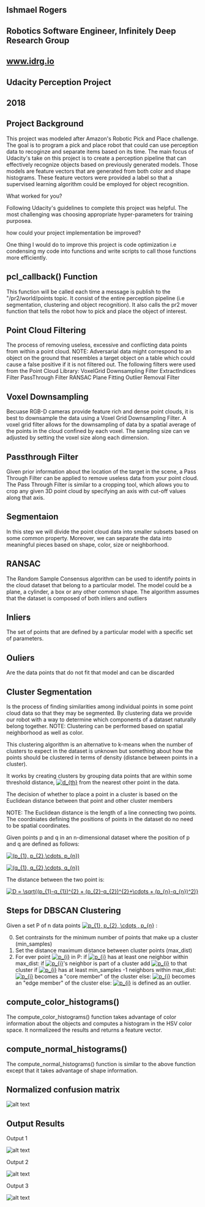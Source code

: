 ## Ishmael Rogers 
## Robotics Software Engineer, Infinitely Deep Research Group
## www.idrg.io
## Udacity Perception Project
## 2018

[image1]: ./images/normalized_confusion_matrix.png
[image2]: ./images/out1.png
[image3]: ./images/out2.png
[image4]: ./images/out3.png 

Project Background
---

This project was modeled after Amazon's Robotic Pick and Place challenge. The goal is to program a pick and place robot that could can use perception data to recoginze and separate items based on its time. The main focus of Udacity's take on this project is to create a perception pipeline that can effectively recognize objects based on previously generated models. Those models are feature vectors that are generated from both color and shape histograms. These feature vectors were provided a label so that a supervised learning algorithm could be employed for object recognition.

What worked for you?

Following Udacity's guidelines to complete this project was helpful. The most challenging was choosing appropriate hyper-parameters for training purposea.

how could your project implementation be improved?

One thing I would do to improve this project is code optimization i.e condensing my code into functions and write scripts to call those functions more efficiently. 

pcl_callback() Function
---
This function will be called each time a message is publish to the "/pr2/world/points topic. It consist of the entire perception pipeline (i.e segmentation, clustering and object recognition). It also calls the pr2 mover function that tells the robot how to pick and place the object of interest. 

Point Cloud Filtering
---
The process of removing useless, excessive and conflicting data points from within a point cloud. NOTE: Adversarial data might correspond to an object on the ground that resembles a target object on a table which could cause a false positive if it is not filtered out.
The following filters were used  from the Point Cloud Library:
VoxelGrid Downsampling Filter ExtractIndices Filter PassThrough Filter RANSAC Plane Fitting Outlier Removal Filter

Voxel Downsampling
---
Becuase RGB-D cameras provide feature rich and dense point clouds, it is best to downsample the data using a Voxel Grid Downsampling Filter.
A voxel grid filter allows for the downsampling of data by a spatial average of the points in the cloud confined by each voxel. The sampling size can ve adjusted by setting the voxel size along each dimension.

Passthrough Filter 
---
Given prior information about the location of the target in the scene, a Pass Through Filter can be applied to remove useless data from your point cloud.
The Pass Through Filter is similar to a cropping tool, which allows you to crop any given 3D point cloud by specifying an axis with cut-off values along that axis.

Segmentaion
---
In this step we will divide the point cloud data into smaller subsets based on some common property. Moreover, we can separate the data into meaningful pieces based on shape, color, size or neighborhood.


RANSAC
---
The Random Sample Consensus algorithm can be used to identify points in the cloud dataset that belong to a particular model. The model could be a plane, a cylinder, a box or any other common shape. The algorithm assumes that the dataset is composed of both inliers and outliers

Inliers
---
The set of points that are defined by a particular model with a specific set of parameters.

Ouliers
---
Are the data points that do not fit that model and can be discarded

Cluster Segmentation
--- 
Is the process of finding similarities among individual points in some point cloud data so that they may be segmented. By clustering data we provide our robot with a way to determine which components of a dataset naturally belong together. NOTE: Clustering can be performed based on spatial neighborhood as well as color.

This clustering algorithm is an alternative to k-means when the number of clusters to expect in the dataset is unknown but something about how the points should be clustered in terms of density (distance between points in a cluster). 

It works by creating clusters by grouping data points that are within some threshold distance, <a href="https://www.codecogs.com/eqnedit.php?latex=d_{th}" target="_blank"><img src="https://latex.codecogs.com/gif.latex?d_{th}" title="d_{th}" /></a> from the nearest other point in the data. 

The decision of whether to place a point in a cluster is based on the Euclidean distance between that point and other cluster members

NOTE: The Euclidean distance is the length of a line connecting two points. The coordniates defining the positions of points in the dataset do no need to be spatial coordinates. 

Given points p and q in an n-dimensional dataset where the position of p and q are defined as follows: 

<a href="https://www.codecogs.com/eqnedit.php?latex=(p_{1},&space;p_{2},\cdots,&space;p_{n})" target="_blank"><img src="https://latex.codecogs.com/gif.latex?(p_{1},&space;p_{2},\cdots,&space;p_{n})" title="(p_{1}, p_{2},\cdots, p_{n})" /></a>

<a href="https://www.codecogs.com/eqnedit.php?latex=(q_{1},&space;q_{2},\cdots,&space;q_{n})" target="_blank"><img src="https://latex.codecogs.com/gif.latex?(q_{1},&space;q_{2},\cdots,&space;q_{n})" title="(q_{1}, q_{2},\cdots, q_{n})" /></a>

The distance between the two point is:

<a href="https://www.codecogs.com/eqnedit.php?latex=D&space;=&space;\sqrt{(p_{1}-q_{1})^{2}&space;&plus;&space;(p_{2}-q_{2})^{2}&plus;\cdots&space;&plus;&space;(p_{n}-q_{n})^2)}" target="_blank"><img src="https://latex.codecogs.com/gif.latex?D&space;=&space;\sqrt{(p_{1}-q_{1})^{2}&space;&plus;&space;(p_{2}-q_{2})^{2}&plus;\cdots&space;&plus;&space;(p_{n}-q_{n})^2)}" title="D = \sqrt{(p_{1}-q_{1})^{2} + (p_{2}-q_{2})^{2}+\cdots + (p_{n}-q_{n})^2)}" /></a>

Steps for DBSCAN Clustering
--
Given a set P of n data points <a href="https://www.codecogs.com/eqnedit.php?latex=p_{1},&space;p_{2},&space;\cdots&space;,&space;p_{n}" target="_blank"><img src="https://latex.codecogs.com/gif.latex?p_{1},&space;p_{2},&space;\cdots&space;,&space;p_{n}" title="p_{1}, p_{2}, \cdots , p_{n}" /></a> : 

0. Set contrainsts for the minimum number of points that make up a cluster (min_samples)
1. Set the distance maximum distance between cluster points (max_dist)
2. For ever point <a href="https://www.codecogs.com/eqnedit.php?latex=p_{i}" target="_blank"><img src="https://latex.codecogs.com/gif.latex?p_{i}" title="p_{i}" /></a> in P:
      if <a href="https://www.codecogs.com/eqnedit.php?latex=p_{i}" target="_blank"><img src="https://latex.codecogs.com/gif.latex?p_{i}" title="p_{i}" /></a> has at least one neighbor within max_dist:
            if <a href="https://www.codecogs.com/eqnedit.php?latex=p_{i}" target="_blank"><img src="https://latex.codecogs.com/gif.latex?p_{i}" title="p_{i}" /></a>'s neighbor is part of a cluster 
                  add <a href="https://www.codecogs.com/eqnedit.php?latex=p_{i}" target="_blank"><img src="https://latex.codecogs.com/gif.latex?p_{i}" title="p_{i}" /></a> to that cluster
            if <a href="https://www.codecogs.com/eqnedit.php?latex=p_{i}" target="_blank"><img src="https://latex.codecogs.com/gif.latex?p_{i}" title="p_{i}" /></a> has at least min_samples -1 neighbors within max_dist:
                  <a href="https://www.codecogs.com/eqnedit.php?latex=p_{i}" target="_blank"><img src="https://latex.codecogs.com/gif.latex?p_{i}" title="p_{i}" /></a> becomes a "core member" of the cluster
            else: 
            <a href="https://www.codecogs.com/eqnedit.php?latex=p_{i}" target="_blank"><img src="https://latex.codecogs.com/gif.latex?p_{i}" title="p_{i}" /></a> becomes an "edge member" of the cluster
     else:
            <a href="https://www.codecogs.com/eqnedit.php?latex=p_{i}" target="_blank"><img src="https://latex.codecogs.com/gif.latex?p_{i}" title="p_{i}" /></a> is defined as an outlier.
        

 compute_color_histograms()
 ---
 The compute_color_histograms() function takes advantage of color information about the objects and computes a histogram in the HSV color space. It normalizeed the results and returns a feature vector. 
 
 compute_normal_histograms()
 ---
 The compute_normal_histograms() function is similar to the above function except that it takes advantage of shape information. 
 
 Normalized confusion matrix 
 ---
 
 ![alt text][image1] 
 
Output Results 
---
Output 1

![alt text][image2]

Output 2 

![alt text][image3] 

Output 3

![alt text][image4]




